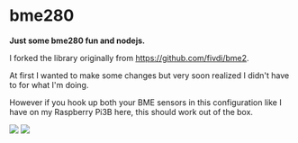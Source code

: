 # bme280
**Just some bme280 fun and nodejs.**

I forked the library originally from https://github.com/fivdi/bme2.

At first I wanted to make some changes but very soon realized I didn't have to for what I'm doing.

However if you hook up both your BME sensors in this configuration like I have on my Raspberry Pi3B here, this should work out of the box.

<img src="https://pbs.twimg.com/media/EwGrBOtWgAEyZPJ?format=jpg&name=large" />
<img src="https://user-images.githubusercontent.com/50184793/111021742-2d19dc00-8394-11eb-966b-f7896cc23759.gif" />

